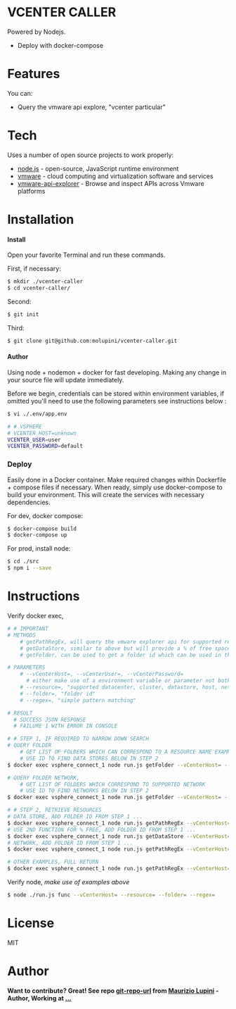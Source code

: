 # VCENTER CALLER

Powered by Nodejs.

  - Deploy with docker-compose

# Features

You can:
  - Query the vmware api explore, "vcenter particular"

# Tech

Uses a number of open source projects to work properly:

* [node.js] - open-source, JavaScript runtime environment 
* [vmware] - cloud computing and virtualization software and services
* [vmware-api-explorer] - Browse and inspect APIs across Vmware platforms

# Installation

#### Install

Open your favorite Terminal and run these commands.

First, if necessary:
```sh
$ mkdir ./vcenter-caller
$ cd vcenter-caller/
```
Second:
```sh
$ git init
```
Third:
```sh
$ git clone git@github.com:molupini/vcenter-caller.git
```

#### Author

Using node + nodemon + docker for fast developing. Making any change in your source file will update immediately.

Before we begin, credentials can be stored within environment variables, if omitted you'll need to use the following parameters see instructions below :
```sh
$ vi ./.env/app.env

# # VSPHERE 
# VCENTER_HOST=unknown
VCENTER_USER=user
VCENTER_PASSWORD=default
```

### Deploy

Easily done in a Docker container.
Make required changes within Dockerfile + compose files if necessary. When ready, simply use docker-compose to build your environment.
This will create the services with necessary dependencies.

For dev, docker compose:
```sh
$ docker-compose build
$ docker-compose up
```

For prod, install node:
```sh
$ cd ./src
$ npm i --save
```

# Instructions

Verify docker exec,

```sh
# # IMPORTANT 
# METHODS 
    # getPathRegEx, will query the vmware explorer api for supported resources. Folder can be provided or Regex to filter return "simple pattern supported only"
    # getDataStore, similar to above but will provide a % of free space
    # getFolder, can be used to get a folder id which can be used in the above methods 

# PARAMETERS
    # --vCenterHost=, --vCenterUser=, --vCenterPassword= 
      # either make use of a environment variable or parameter not both, example if you set the VCENTER_HOST environment variable and vCenterHost parameter the env will take effect. It is possible to use a combination of both example setting VCENTER_USER and VCENTER_PASSWORD and making use of the vCenterHost parameter to establish connection. Another tip use the IP address of the vCenter if issues encountered with fqdn"
    # --resource=, "supported datacenter, cluster, datastore, host, network"
    # --folder=, "folder id"
    # --regex=, "simple pattern matching"

# RESULT
  # SUCCESS JSON RESPONSE 
  # FAILURE 1 WITH ERROR IN CONSOLE

# # STEP 1, IF REQUIRED TO NARROW DOWN SEARCH 
# QUERY FOLDER 
    # GET LIST OF FOLDERS WHICH CAN CORRESPOND TO A RESOURCE NAME EXAMPLE THE SUPPORTED CLUSTER
    # USE ID TO FIND DATA STORES BELOW IN STEP 2
$ docker exec vsphere_connect_1 node run.js getFolder --vCenterHost= --resource=datastore --folder= --regex=

# QUERY FOLDER NETWORK,
    # GET LIST OF FOLDERS WHICH CORRESPOND TO SUPPORTED NETWORK
    # USE ID TO FIND NETWORKS BELOW IN STEP 2
$ docker exec vsphere_connect_1 node run.js getFolder --vCenterHost= --resource=network --folder= --regex=

# # STEP 2, RETRIEVE RESOURCES
# DATA STORE, ADD FOLDER ID FROM STEP 1 ...
$ docker exec vsphere_connect_1 node run.js getPathRegEx --vCenterHost= --resource=datastore --folder=... --regex=
# USE 2ND FUNCTION FOR % FREE, ADD FOLDER ID FROM STEP 1 ...
$ docker exec vsphere_connect_1 node run.js getDataStore --vCenterHost= --resource=datastore --folder=... --regex=
# NETWORK, ADD FOLDER ID FROM STEP 1 ...
$ docker exec vsphere_connect_1 node run.js getPathRegEx --vCenterHost= --resource=network --folder=... --regex=

# OTHER EXAMPLES, FULL RETURN 
$ docker exec vsphere_connect_1 node run.js getPathRegEx --vCenterHost= --resource=datacenter --folder= --regex=
```

Verify node,
*make use of examples above*
```sh
$ node ./run.js func --vCenterHost= --resource= --folder= --regex=
```

# License

MIT

# Author
**Want to contribute? Great! See repo [git-repo-url] from [Maurizio Lupini][mo]    -Author, Working at [...][linkIn]**


   [mo]: <https://github.com/molupini>
   [linkIn]: <https://za.linkedin.com/in/mauriziolupini>
   [git-repo-url]: <https://github.com/molupini/vcenter-caller>
   [node.js]: <http://nodejs.org>
   [vmware]: <https://www.vmware.com/>
   [vmware-api-explorer]: <https://code.vmware.com/apis/>
